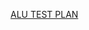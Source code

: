 [ALU TEST PLAN](<https://docs.google.com/spreadsheets/d/18IqVEIw3z8xJ4qVPPR22eddCuqdBtuIu/edit?usp=sharing\&ouid=108282355793634064022\&rtpof=true\&sd=true>)

